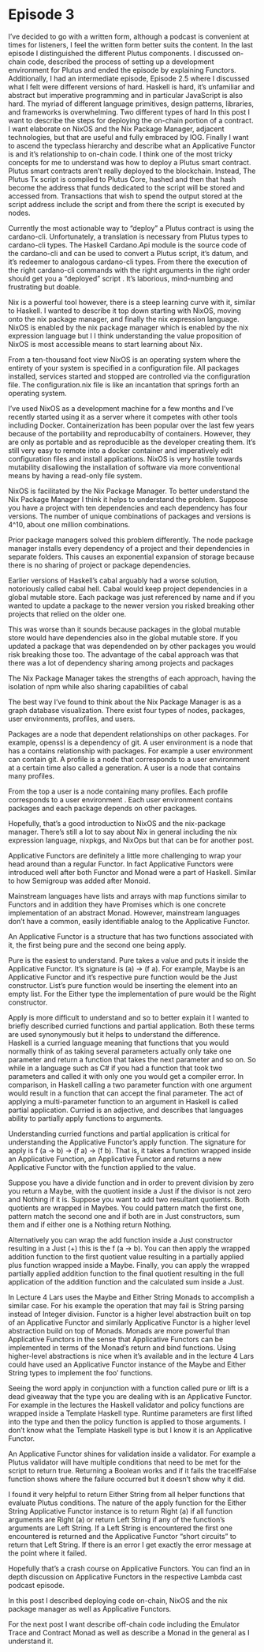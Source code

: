# Episode 3

I’ve decided to go with a written form, although a podcast is convenient at times for listeners, I feel the written form better suits the content.
In the last episode I distinguished the different Plutus components. I discussed on-chain code, described the process of setting up a development environment for Plutus and ended the episode by explaining Functors.  Additionally, I had an intermediate episode, Episode 2.5 where I discussed what I felt were different versions of hard.  Haskell is hard, it’s unfamiliar and abstract but imperative programming and in particular JavaScript is also hard.  The myriad of different language primitives, design patterns, libraries, and frameworks is overwhelming.  Two different types of hard
In this post I want to describe the steps for deploying the on-chain portion of a contract.  I want elaborate on NixOS and the Nix Package Manager, adjacent technologies, but that are useful and fully embraced by IOG.  Finally I want to ascend the typeclass hierarchy and describe what an Applicative Functor is and it’s relationship to on-chain code.
I think one of the most tricky concepts for me to understand was how to deploy a Plutus smart contract.  Plutus smart contracts aren’t really deployed to the blockchain.  Instead, The Plutus Tx script is compiled to Plutus Core, hashed and then that hash become the address that funds dedicated to the script will be stored and accessed from.  Transactions that wish to spend the output stored at the script address include the script and from there the script is executed by nodes.

Currently the most actionable way to “deploy” a Plutus contract is using the cardano-cli.  Unfortunately, a translation is necessary from Plutus types to cardano-cli types.  The Haskell Cardano.Api module is the source code of the cardano-cli and can be used to convert a Plutus script, it’s datum, and it’s redeemer to analogous cardano-cli types.  From there the execution of the right cardano-cli commands with the right arguments in the right order should get you a “deployed” script .  It’s laborious, mind-numbing and frustrating but doable.

Nix is a powerful tool however, there is a steep learning curve with it, similar to Haskell.  I wanted to describe it top down  starting with NixOS, moving onto the nix package manager, and finally the nix expression language.  NixOS is enabled by the nix package manager which is enabled by the nix expression language but I I think understanding the value proposition of NixOS is most accessible means to start learning about Nix.

From a ten-thousand foot view NixOS is an operating system where the entirety of your system is specified in a configuration file.  All packages installed, services started and stopped are controlled via the configuration file.  The configuration.nix file is like an incantation that springs forth an operating system.

I’ve used NixOS as a development machine for a few months and I’ve recently started using it as a server where it competes with other tools including Docker.  Containerization has been popular over the last few years because of the portability and reproducabilty of containers.  However, they are only as portable and as reproducible as the developer creating them.  It’s still very easy to remote into a docker container and imperatively edit configuration files and install applications.  NixOS is very hostile towards mutability disallowing the installation of software via more conventional means by having a read-only file system.

NixOS is facilitated by the Nix Package Manager.  To better understand the Nix Package Manager I think it helps to understand the problem.  Suppose you have a project with ten dependencies and each dependency has four versions.  The number of unique combinations of packages and versions is 4^10, about one million combinations.

Prior package managers solved this problem differently.  The node package manager installs every dependency of a project and their dependencies in separate folders.  This causes an exponential expansion of storage because there is no sharing of project or package dependencies.

Earlier versions of Haskell’s cabal arguably had a worse solution, notoriously called cabal hell.  Cabal would keep project dependencies in a global mutable store.  Each package was just referenced by name and if you wanted to update a package to the newer version you risked breaking other projects that relied on the older one.  

This was worse than it sounds because packages in the global mutable store would have dependencies also in the global mutable store.  If you updated a package that was dependended on by other packages you would risk breaking those too.  The advantage of the cabal approach was that there was a lot of dependency sharing among projects and packages

The Nix Package Manager takes the strengths of each approach, having the isolation of npm while also sharing capabilities of cabal

The best way I’ve found to think about the Nix Package Manager is as a graph database visualization.  There exist four types of nodes, packages, user environments, profiles, and users.

Packages are a node that dependent relationships on other packages.  For example, openssl is a dependency of git.  A user environment is a node that has a contains relationship with packages.  For example a user environment can contain git.   A profile is a node that corresponds to a user environment at a certain time also called a generation.  A user is a node that contains many profiles.

From the top a user is a node containing many profiles.  Each profile corresponds to a user environment .  Each user environment contains packages and each package depends on other packages.

Hopefully, that’s a good introduction to NixOS and the nix-package manager.  There’s still a lot to say about Nix in general including the nix expression language, nixpkgs, and NixOps but that can be for another post.

Applicative Functors are definitely a little more challenging to wrap your head around than a regular Functor.  In fact Applicative Functors were introduced well after both Functor and Monad were a part of Haskell.  Similar to how Semigroup was added after Monoid.

Mainstream languages have lists and arrays with map functions similar to Functors and in addition they have Promises which is one concrete implementation of an abstract Monad.  However, mainstream languages don’t have a common, easily identifiable analog to the Applicative Functor.

An Applicative Functor is a structure that has two functions associated with it, the first being pure and the second one being apply.  

Pure is the easiest to understand.  Pure takes a value and puts it inside the Applicative Functor.  It’s signature is (a) → (f a).  For example, Maybe is an Applicative Functor and it’s respective pure function would be the Just constructor.  List’s pure function would be inserting the element into an empty list.  For the Either type the implementation of pure would be the Right constructor. 

Apply is more difficult to understand and so to better explain it I wanted to briefly described curried functions and partial application. Both these terms are used synonymously but it helps to understand the difference.  
Haskell is a curried language meaning that functions that you would normally think of as taking several parameters actually only take one parameter and return a function that takes the next parameter and so on.  So while in a language such as C# if you had a function that took two parameters and called it with only one you would get a compiler error.  In comparison, in Haskell calling a two parameter function with one argument would result in a function that can accept the final parameter.  The act of applying a multi-parameter function to an argument in Haskell is called partial application.  Curried is an adjective, and describes that languages ability to partially apply functions to arguments.

Understanding curried functions and partial application is critical for understanding the Applicative Functor’s apply function.  The signature for apply is f (a → b)  → (f a) → (f b).  That is, it takes a function wrapped inside an Applicative Function, an Applicative Functor and returns a new Applicative Functor with the function applied to the value.

Suppose you have a divide function and in order to prevent division by zero you return a Maybe, with the quotient inside a Just if the divisor is not zero and Nothing if it is.  Suppose you want to add two resultant quotients.  Both quotients are wrapped in Maybes.  You could pattern match the first one, pattern match the second one and if both are in Just constructors, sum them and if either one is a Nothing return Nothing.  

Alternatively you can wrap the add function inside a Just constructor resulting in a Just (+) this is the f (a → b).   You can then apply the wrapped addition function to the first quotient value resulting in a partially applied plus function wrapped inside a Maybe.  Finally, you can apply the wrapped partially applied addition function to the final quotient resulting in the full application of the addition function and the calculated sum inside a Just.

In Lecture 4 Lars uses the Maybe and Either String Monads to accomplish a similar case.  For his example the operation that may fail is String parsing instead of Integer division.  Functor is a higher level abstraction built on top of an Applicative Functor and similarly Applicative Functor is a higher level abstraction build on top of Monads.  Monads are more powerful than Applicative Functors in the sense that Applicative Functors can be implemented in terms of the Monad’s return and bind functions.  Using higher-level abstractions is nice when it’s available and in the lecture 4 Lars could have used an Applicative Functor instance of the Maybe and Either String types to implement the foo’ functions.

Seeing the word apply in conjunction with a function called pure or lift is a dead giveaway that the type you are dealing with is an Applicative Functor.  For example in the lectures the Haskell validator and policy functions are wrapped inside a Template Haskell type.  Runtime parameters are first lifted into the type and then the policy function is applied to those arguments.  I don’t know what the Template Haskell type is but I know it is an Applicative Functor.

An Applicative Functor shines for validation inside a validator.  For example a Plutus validator will have multiple conditions that need to be met for the script to return true.  Returning a Boolean works and if it fails the traceIfFalse function shows where the failure occurred but it doesn’t show why it did.  

I found it very helpful to return Either String from all helper functions that evaluate Plutus conditions.  The nature of the apply function for the Either String Applicative Functor instance is to return Right (a) if all function arguments are Right (a) or return Left String if any of the function’s arguments are Left String.  If a Left String is encountered the first one encountered is returned and the Applicative Functor “short circuits” to return that Left String.  If there is an error I get exactly the error message at the point where it failed.

Hopefully that’s a crash course on Applicative Functors.  You can find an in depth discussion on Applicative Functors in the respective Lambda cast podcast episode.

In this post I described deploying code on-chain, NixOS and the nix package manager as well as Applicative Functors.  

For the next post I want describe off-chain code including the Emulator Trace and Contract Monad as well as describe a Monad in the general as I understand it.

